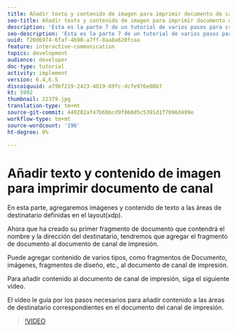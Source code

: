 ```yaml
---
title: Añadir texto y contenido de imagen para imprimir documento de canal
seo-title: Añadir texto y contenido de imagen para imprimir documento de canal
description: 'Esta es la parte 7 de un tutorial de varios pasos para crear su primer documento interactivo de comunicaciones. En esta parte, agregaremos imágenes y contenido de texto a las áreas de destinatario definidas en el layout(xdp). '
seo-description: 'Esta es la parte 7 de un tutorial de varios pasos para crear su primer documento interactivo de comunicaciones. En esta parte, agregaremos imágenes y contenido de texto a las áreas de destinatario definidas en el layout(xdp). '
uuid: f20d6974-6faf-4b90-a7ff-8aa8a620fcaa
feature: interactive-communication
topics: development
audience: developer
doc-type: tutorial
activity: implement
version: 6.4,6.5
discoiquuid: a79bf219-2423-4819-89fc-dcfe976e08b7
kt: 5992
thumbnail: 22379.jpg
translation-type: tm+mt
source-git-commit: 449202af47b6bbcd9f860d5c5391d1f7096d489e
workflow-type: tm+mt
source-wordcount: '196'
ht-degree: 0%

---
```



# Añadir texto y contenido de imagen para imprimir documento de canal

En esta parte, agregaremos imágenes y contenido de texto a las áreas de destinatario definidas en el layout(xdp).

Ahora que ha creado su primer fragmento de documento que contendrá el nombre y la dirección del destinatario, tendremos que agregar el fragmento de documento al documento de canal de impresión.

Puede agregar contenido de varios tipos, como fragmentos de Documento, imágenes, fragmentos de diseño, etc., al documento de canal de impresión.

Para añadir contenido al documento de canal de impresión, siga el siguiente vídeo.

El vídeo le guía por los pasos necesarios para añadir contenido a las áreas de destinatario correspondientes en el documento del canal de impresión.

>[!VIDEO](https://video.tv.adobe.com/v/22379t2/?quality=9&learn=on)

